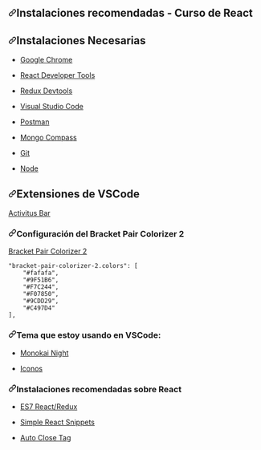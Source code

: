 <div id="file-instalaciones-react-md-readme" class="Box-body readme blob js-code-block-container p-5 p-xl-6 gist-border-0">
    <article class="markdown-body entry-content container-lg" itemprop="text"><h1 dir="auto"><a id="user-content-instalaciones-recomendadas---curso-de-react" class="anchor" aria-hidden="true" href="#instalaciones-recomendadas---curso-de-react"><svg class="octicon octicon-link" viewBox="0 0 16 16" version="1.1" width="16" height="16" aria-hidden="true"><path fill-rule="evenodd" d="M7.775 3.275a.75.75 0 001.06 1.06l1.25-1.25a2 2 0 112.83 2.83l-2.5 2.5a2 2 0 01-2.83 0 .75.75 0 00-1.06 1.06 3.5 3.5 0 004.95 0l2.5-2.5a3.5 3.5 0 00-4.95-4.95l-1.25 1.25zm-4.69 9.64a2 2 0 010-2.83l2.5-2.5a2 2 0 012.83 0 .75.75 0 001.06-1.06 3.5 3.5 0 00-4.95 0l-2.5 2.5a3.5 3.5 0 004.95 4.95l1.25-1.25a.75.75 0 00-1.06-1.06l-1.25 1.25a2 2 0 01-2.83 0z"></path></svg></a>Instalaciones recomendadas - Curso de React</h1>
<h2 dir="auto"><a id="user-content-instalaciones-necesarias" class="anchor" aria-hidden="true" href="#instalaciones-necesarias"><svg class="octicon octicon-link" viewBox="0 0 16 16" version="1.1" width="16" height="16" aria-hidden="true"><path fill-rule="evenodd" d="M7.775 3.275a.75.75 0 001.06 1.06l1.25-1.25a2 2 0 112.83 2.83l-2.5 2.5a2 2 0 01-2.83 0 .75.75 0 00-1.06 1.06 3.5 3.5 0 004.95 0l2.5-2.5a3.5 3.5 0 00-4.95-4.95l-1.25 1.25zm-4.69 9.64a2 2 0 010-2.83l2.5-2.5a2 2 0 012.83 0 .75.75 0 001.06-1.06 3.5 3.5 0 00-4.95 0l-2.5 2.5a3.5 3.5 0 004.95 4.95l1.25-1.25a.75.75 0 00-1.06-1.06l-1.25 1.25a2 2 0 01-2.83 0z"></path></svg></a>Instalaciones Necesarias</h2>
<ul dir="auto">
<li>
<p dir="auto"><a href="https://www.google.com/chrome/" rel="nofollow">Google Chrome</a></p>
</li>
<li>
<p dir="auto"><a href="https://chrome.google.com/webstore/detail/react-developer-tools/fmkadmapgofadopljbjfkapdkoienihi?hl=es&amp;authuser=1" rel="nofollow">React Developer Tools</a></p>
</li>
<li>
<p dir="auto"><a href="https://chrome.google.com/webstore/detail/redux-devtools/lmhkpmbekcpmknklioeibfkpmmfibljd?hl=es" rel="nofollow">Redux Devtools</a></p>
</li>
<li>
<p dir="auto"><a href="https://code.visualstudio.com/" rel="nofollow">Visual Studio Code</a></p>
</li>
<li>
<p dir="auto"><a href="https://www.postman.com/downloads/" rel="nofollow">Postman</a></p>
</li>
<li>
<p dir="auto"><a href="https://www.mongodb.com/try/download/compass" rel="nofollow">Mongo Compass</a></p>
</li>
<li>
<p dir="auto"><a href="https://git-scm.com/" rel="nofollow">Git</a></p>
</li>
<li>
<p dir="auto"><a href="https://nodejs.org/es/" rel="nofollow">Node</a></p>
</li>
</ul>
<h2 dir="auto"><a id="user-content-extensiones-de-vscode" class="anchor" aria-hidden="true" href="#extensiones-de-vscode"><svg class="octicon octicon-link" viewBox="0 0 16 16" version="1.1" width="16" height="16" aria-hidden="true"><path fill-rule="evenodd" d="M7.775 3.275a.75.75 0 001.06 1.06l1.25-1.25a2 2 0 112.83 2.83l-2.5 2.5a2 2 0 01-2.83 0 .75.75 0 00-1.06 1.06 3.5 3.5 0 004.95 0l2.5-2.5a3.5 3.5 0 00-4.95-4.95l-1.25 1.25zm-4.69 9.64a2 2 0 010-2.83l2.5-2.5a2 2 0 012.83 0 .75.75 0 001.06-1.06 3.5 3.5 0 00-4.95 0l-2.5 2.5a3.5 3.5 0 004.95 4.95l1.25-1.25a.75.75 0 00-1.06-1.06l-1.25 1.25a2 2 0 01-2.83 0z"></path></svg></a>Extensiones de VSCode</h2>
<p dir="auto"><a href="https://marketplace.visualstudio.com/items?itemName=Gruntfuggly.activitusbar" rel="nofollow">Activitus Bar</a></p>
<h3 dir="auto"><a id="user-content-configuración-del-bracket-pair-colorizer-2" class="anchor" aria-hidden="true" href="#configuración-del-bracket-pair-colorizer-2"><svg class="octicon octicon-link" viewBox="0 0 16 16" version="1.1" width="16" height="16" aria-hidden="true"><path fill-rule="evenodd" d="M7.775 3.275a.75.75 0 001.06 1.06l1.25-1.25a2 2 0 112.83 2.83l-2.5 2.5a2 2 0 01-2.83 0 .75.75 0 00-1.06 1.06 3.5 3.5 0 004.95 0l2.5-2.5a3.5 3.5 0 00-4.95-4.95l-1.25 1.25zm-4.69 9.64a2 2 0 010-2.83l2.5-2.5a2 2 0 012.83 0 .75.75 0 001.06-1.06 3.5 3.5 0 00-4.95 0l-2.5 2.5a3.5 3.5 0 004.95 4.95l1.25-1.25a.75.75 0 00-1.06-1.06l-1.25 1.25a2 2 0 01-2.83 0z"></path></svg></a>Configuración del Bracket Pair Colorizer 2</h3>
<p dir="auto"><a href="https://marketplace.visualstudio.com/items?itemName=CoenraadS.bracket-pair-colorizer-2" rel="nofollow">Bracket Pair Colorizer 2</a></p>
<pre><code>"bracket-pair-colorizer-2.colors": [
    "#fafafa",
    "#9F51B6",
    "#F7C244",
    "#F07850",
    "#9CDD29",
    "#C497D4"
],
</code></pre>
<h3 dir="auto"><a id="user-content-tema-que-estoy-usando-en-vscode" class="anchor" aria-hidden="true" href="#tema-que-estoy-usando-en-vscode"><svg class="octicon octicon-link" viewBox="0 0 16 16" version="1.1" width="16" height="16" aria-hidden="true"><path fill-rule="evenodd" d="M7.775 3.275a.75.75 0 001.06 1.06l1.25-1.25a2 2 0 112.83 2.83l-2.5 2.5a2 2 0 01-2.83 0 .75.75 0 00-1.06 1.06 3.5 3.5 0 004.95 0l2.5-2.5a3.5 3.5 0 00-4.95-4.95l-1.25 1.25zm-4.69 9.64a2 2 0 010-2.83l2.5-2.5a2 2 0 012.83 0 .75.75 0 001.06-1.06 3.5 3.5 0 00-4.95 0l-2.5 2.5a3.5 3.5 0 004.95 4.95l1.25-1.25a.75.75 0 00-1.06-1.06l-1.25 1.25a2 2 0 01-2.83 0z"></path></svg></a>Tema que estoy usando en VSCode:</h3>
<ul dir="auto">
<li>
<p dir="auto"><a href="https://marketplace.visualstudio.com/items?itemName=fabiospampinato.vscode-monokai-night" rel="nofollow">Monokai Night</a></p>
</li>
<li>
<p dir="auto"><a href="https://marketplace.visualstudio.com/items?itemName=PKief.material-icon-theme" rel="nofollow">Iconos</a></p>
</li>
</ul>
<h3 dir="auto"><a id="user-content-instalaciones-recomendadas-sobre-react" class="anchor" aria-hidden="true" href="#instalaciones-recomendadas-sobre-react"><svg class="octicon octicon-link" viewBox="0 0 16 16" version="1.1" width="16" height="16" aria-hidden="true"><path fill-rule="evenodd" d="M7.775 3.275a.75.75 0 001.06 1.06l1.25-1.25a2 2 0 112.83 2.83l-2.5 2.5a2 2 0 01-2.83 0 .75.75 0 00-1.06 1.06 3.5 3.5 0 004.95 0l2.5-2.5a3.5 3.5 0 00-4.95-4.95l-1.25 1.25zm-4.69 9.64a2 2 0 010-2.83l2.5-2.5a2 2 0 012.83 0 .75.75 0 001.06-1.06 3.5 3.5 0 00-4.95 0l-2.5 2.5a3.5 3.5 0 004.95 4.95l1.25-1.25a.75.75 0 00-1.06-1.06l-1.25 1.25a2 2 0 01-2.83 0z"></path></svg></a>Instalaciones recomendadas sobre React</h3>
<ul dir="auto">
<li>
<p dir="auto"><a href="https://marketplace.visualstudio.com/items?itemName=dsznajder.es7-react-js-snippets" rel="nofollow">ES7 React/Redux</a></p>
</li>
<li>
<p dir="auto"><a href="https://marketplace.visualstudio.com/items?itemName=burkeholland.simple-react-snippets" rel="nofollow">Simple React Snippets</a></p>
</li>
<li>
<p dir="auto"><a href="https://marketplace.visualstudio.com/items?itemName=formulahendry.auto-close-tag" rel="nofollow">Auto Close Tag</a></p>
</li>
</ul>
</article>
  </div>

